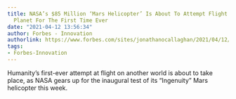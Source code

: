 ```yaml
---
title: NASA’s $85 Million ‘Mars Helicopter’ Is About To Attempt Flight On Another
  Planet For The First Time Ever
date: "2021-04-12 13:56:34"
author: Forbes - Innovation
authorlink: https://www.forbes.com/sites/jonathanocallaghan/2021/04/12/nasas-85m-mars-helicopter-is-about-to-attempt-flight-on-another-planet-for-the-first-time-ever/
tags:
- Forbes-Innovation
---
```

Humanity’s first-ever attempt at flight on another world is about to take place, as NASA gears up for the inaugural test of its “Ingenuity” Mars helicopter this week.